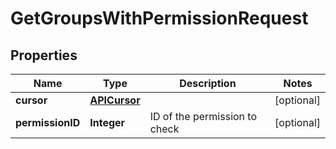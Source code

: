 

# GetGroupsWithPermissionRequest


## Properties

| Name | Type | Description | Notes |
|------------ | ------------- | ------------- | -------------|
|**cursor** | [**APICursor**](APICursor.md) |  |  [optional] |
|**permissionID** | **Integer** | ID of the permission to check |  [optional] |



